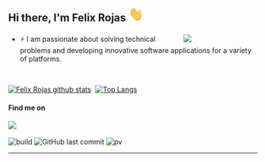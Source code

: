 <!--
**Phelyxx/Phelyxx** is a ✨ _special_ ✨ repository because its `README.md` (this file) appears on your GitHub profile.
-->

 <!--
**UjwalKandi/UjwalKandi** is a ✨ _special_ ✨ repository because its `README.md` (this file) appears on your GitHub profile.
-->


<h2 align="left">Hi there, I'm Felix Rojas <img src="https://raw.githubusercontent.com/ABSphreak/ABSphreak/master/gifs/Hi.gif" height="30" />
 
<a href="https://github.com/UjwalKandi"><img align='right' src='https://github.com/UjwalKandi/UjwalKandi/blob/changes-to-readme/svg/87202985-820dcb80-c2b6-11ea-9f56-7ec461c497c3.gif' width='150"'></a></h2>

- ⚡ I am passionate about solving technical problems and developing innovative software applications for a variety of platforms. 
 

<br />

[![Felix Rojas github stats](https://github-readme-stats.ujwalkandi.vercel.app/api?username=Phelyxxi&count_private=true&show_icons=true&theme=blue-green&hide_rank=false&hide=stars&include_all_commits=true)](https://github.com/Phelyxxi?tab=repositories)&nbsp;&nbsp;[![Top Langs](https://github-readme-stats.ujwalkandi.vercel.app/api/top-langs/?username=UjwalKandi&layout=compact&langs_count=6&theme=blue-green)](https://github.com/UjwalKandi)


#### Find me on  

 <p align='left'>
 <a href="https://github.com/UjwalKandi" target="_blank"><img height="25" src="https://raw.githubusercontent.com/Phelyxx/Phelyxx/changes-to-readme/svg/github%20rect.svg"></a>&nbsp;&nbsp;
 
 </p>


![build](https://github.com/Phelyxx/Phelyxx/blob/changes-to-readme/svg/badge.svg)
![GitHub last commit](https://github.com/Phelyxx/Phelyxx/blob/master/svg/last%20commit.svg)
![pv](https://pageview.vercel.app/?github_user=Phelyxx)


-----

